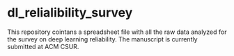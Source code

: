 # dl_relialibility_survey
This repository cointans a spreadsheet file with all the raw data analyzed for the survey on deep learning reliability.
The manuscript is currently submitted at ACM CSUR.
